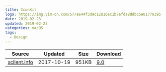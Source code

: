 ```yaml
---
title: IconKit
logo: https://img.vim-cn.com/57/a644f3d9c12816ac1b7efda8ddbc5e01779395.png
date: 2019-02-23
updated: 2019-02-23
categories: macOS
tags:
  - Design
---
```


| Source                                  | Updated   | Size | Download                                               |
| ----------------------------------------- | ---------- | -------- | ------------------------------------------------------------ |
| <div class="unknown">[xclient.info](http://xclient.info/s/iconkit.html)</div> | 2017-10-19 | 951KB   | [9.0](https://img.vim-cn.com/24/a42106ba9e592869dc2293da2c04b11bf7657d.zip) |
